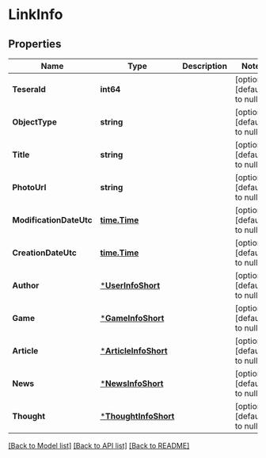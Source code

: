 # LinkInfo

## Properties
Name | Type | Description | Notes
------------ | ------------- | ------------- | -------------
**TeseraId** | **int64** |  | [optional] [default to null]
**ObjectType** | **string** |  | [optional] [default to null]
**Title** | **string** |  | [optional] [default to null]
**PhotoUrl** | **string** |  | [optional] [default to null]
**ModificationDateUtc** | [**time.Time**](time.Time.md) |  | [optional] [default to null]
**CreationDateUtc** | [**time.Time**](time.Time.md) |  | [optional] [default to null]
**Author** | [***UserInfoShort**](UserInfoShort.md) |  | [optional] [default to null]
**Game** | [***GameInfoShort**](GameInfoShort.md) |  | [optional] [default to null]
**Article** | [***ArticleInfoShort**](ArticleInfoShort.md) |  | [optional] [default to null]
**News** | [***NewsInfoShort**](NewsInfoShort.md) |  | [optional] [default to null]
**Thought** | [***ThoughtInfoShort**](ThoughtInfoShort.md) |  | [optional] [default to null]

[[Back to Model list]](../README.md#documentation-for-models) [[Back to API list]](../README.md#documentation-for-api-endpoints) [[Back to README]](../README.md)


